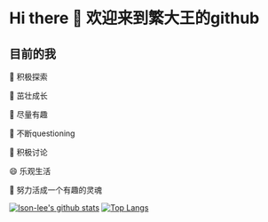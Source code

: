 # Hi there 👋 欢迎来到繁大王的github

## 目前的我

🔭 积极探索

🌱 茁壮成长

👯 尽量有趣

🤔 不断questioning

💬 积极讨论

😄 乐观生活

💃 努力活成一个有趣的灵魂

[![lson-lee's github stats](https://github-readme-stats.vercel.app/api?username=lson-lee&show_icons=true&theme=buefy&count_private=true)](https://github.com/anuraghazra/github-readme-stats)
[![Top Langs](https://github-readme-stats.vercel.app/api/top-langs/?username=lson-lee&layout=compact)](https://github.com/anuraghazra/github-readme-stats)
